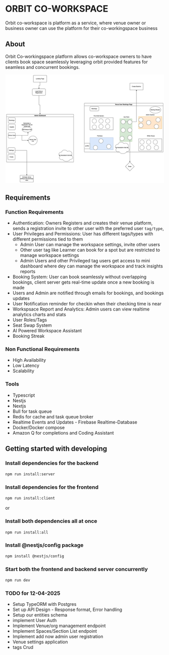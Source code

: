 # ORBIT CO-WORKSPACE
Orbit co-workspace is platform as a service, where venue owner or business owner can use the platform for their co-workingspace business

## About
Orbit Co-workingspace platform allows co-workspace owners to have clients book space seamlessly leveraging orbit provided features for seamless and concurrent bookings.


![](./orbit_workspace.drawio.png)

## Requirements
### Function Requirements
- Authentication: Owners Registers and creates their venue platform, sends a registration invite to other user with the preferred user `tag/type`, 
- User Privileges and Permissions: User has different tags/types with different permissions tied to them
    - Admin User can manage the workspace settings, invite other users
    - Other user tag like Learner can book for a spot but are restricted to manage workspace settings
    - Admin Users and other Privileged tag users  get access to mini dashboard where dey can manage the workspace and track insights reports
- Booking System: User can book seamlessly without overlapping bookings, client server gets real-time update once a new booking is made
- Users and Admin are notified through emails for bookings, and bookings updates
- User Notification reminder for checkin when their checking time is near
- Workspsace Report and Analytics: Admin users can view realtime analytics charts and stats
- User Roles/Tags
- Seat Swap System
- AI Powered Workspace Assistant
- Booking Streak


### Non Functional Requirements
- High Availability
- Low Latency
- Scalability


### Tools
- Typescript
- Nestjs
- Nextjs
- Bull for task queue
- Redis for cache and task queue broker
- Realtime Events and Updates - Firebase Realtime-Database
- Docker/Docker compose
- Amazon Q for completions and Coding Assistant




## Getting started with developing

### Install dependencies for the backend
```sh
npm run install:server
```

### Install dependencies for the frontend

```sh
npm run install:client
```

or 

### Install both dependencies all at once
```
npm run install:all
```

### Install @nestjs/config package
```sh
npm install @nestjs/config
```

### Start both the frontend and backend server concurrently

```sh
npm run dev
```


### TODO for 12-04-2025
- Setup TypeORM with Postgres
- Set up API Design - Response format, Error handling
- Setup our entities schema
- implement User Auth
- Implement Venue/org management endpoint
- Implement Spaces/Section List endpoint
- Implement add now admin user registration
- Venue settings application
- tags Crud
